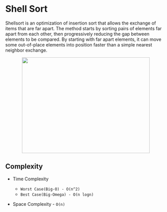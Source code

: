 # Shell Sort

Shellsort is an optimization of insertion sort that allows the exchange of items that are far apart. The method starts by sorting pairs of elements far apart from each other, then progressively reducing the gap between elements to be compared. By starting with far apart elements, it can move some out-of-place elements into position faster than a simple nearest neighbor exchange.

<p align ="center" >
<img src="https://user-images.githubusercontent.com/74424757/125195757-b5da5300-e274-11eb-9f2d-91567db51a5f.jpg" width="400px" height="300px">
</p>

## Complexity

* Time Complexity
 
   * ```Worst Case(Big-O) - O(n^2)```
   * ```Best Case(Big-Omega) - O(n logn)```

   
* Space Complexity - ``` O(n) ```
